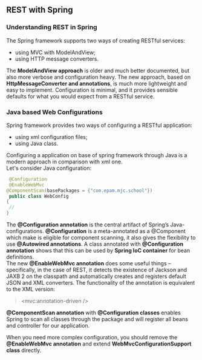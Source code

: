 ## REST with Spring

### Understanding REST in Spring

The Spring framework supports two ways of creating RESTful services:
- using MVC with ModelAndView;
- using HTTP message converters.<br>

The **ModelAndView approach** is older and much better documented, but also more verbose and configuration heavy. 
The new approach, based on **HttpMessageConverter and annotations**, is much more lightweight and easy to implement.
Configuration is minimal, and it provides sensible defaults for what you would expect from a RESTful service.
  
### Java based Web Configurations
Spring framework provides two ways of configuring a RESTful application:
- using xml configuration files;
- using Java class.<br>

Configuring a application on base of spring framework through Java is a modern approach in comparison with xml one.<br>
Let's consider Java configuration:
```Java
 @Configuration
 @EnableWebMvc
@ComponentScan(basePackages = {"com.epam.mjc.school"})
 public class WebConfig
{
 //
}
```
The **@Configuration annotation** is the central artifact of Spring’s Java-configurations. **@Configuration** is a meta-annotated as a @Component 
which make is eligible for component scanning, it also gives the flexibility to use **@Autowired annotations**. 
A class annotated with **@Configuration annotation** shows that this can be used by **Spring IoC container** for bean definitions.<br>
The new **@EnableWebMvc annotation** does some useful things – specifically, in the case of REST, 
it detects the existence of Jackson and JAXB 2 on the classpath and automatically creates and registers default JSON and XML converters. 
The functionality of the annotation is equivalent to the XML version:<br>
> <mvc:annotation-driven /> <br>

**@ComponentScan annotation** with **@Configuration classes** enables Spring to scan all classes through the package and will register all beans and controller for our application.

When you need more complex configuration, you should remove the **@EnableWebMvc annotation** and extend **WebMvcConfigurationSupport class** directly.


